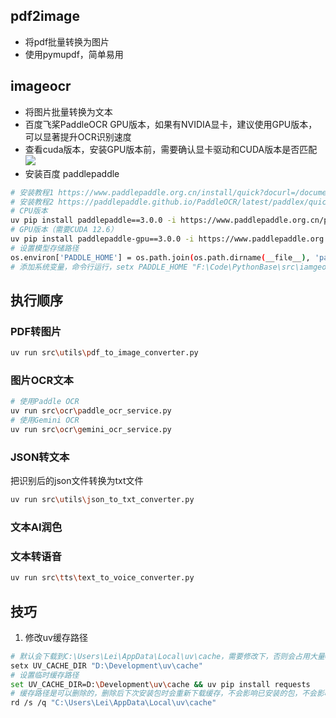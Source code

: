 ## pdf2image
- 将pdf批量转换为图片
- 使用pymupdf，简单易用

## imageocr
- 将图片批量转换为文本
- 百度飞桨PaddleOCR GPU版本，如果有NVIDIA显卡，建议使用GPU版本，可以显著提升OCR识别速度
- 查看cuda版本，安装GPU版本前，需要确认显卡驱动和CUDA版本是否匹配
![](https://lei-1258171996.cos.ap-guangzhou.myqcloud.com/imgs/2025/202504210918623.png)
- 安装百度 paddlepaddle
```bash
# 安装教程1 https://www.paddlepaddle.org.cn/install/quick?docurl=/documentation/docs/zh/develop/install/pip/linux-pip.html
# 安装教程2 https://paddlepaddle.github.io/PaddleOCR/latest/paddlex/quick_start.html
# CPU版本
uv pip install paddlepaddle==3.0.0 -i https://www.paddlepaddle.org.cn/packages/stable/cpu/
# GPU版本（需要CUDA 12.6）
uv pip install paddlepaddle-gpu==3.0.0 -i https://www.paddlepaddle.org.cn/packages/stable/cu126/
# 设置模型存储路径
os.environ['PADDLE_HOME'] = os.path.join(os.path.dirname(__file__), 'paddle_models')
# 添加系统变量，命令行运行，setx PADDLE_HOME "F:\Code\PythonBase\src\iamgeocr\paddle_models"
```

## 执行顺序
### PDF转图片
```bash
uv run src\utils\pdf_to_image_converter.py
```
### 图片OCR文本
```bash
# 使用Paddle OCR
uv run src\ocr\paddle_ocr_service.py
# 使用Gemini OCR
uv run src\ocr\gemini_ocr_service.py
```
### JSON转文本
把识别后的json文件转换为txt文件
```bash
uv run src\utils\json_to_txt_converter.py
```
### 文本AI润色


### 文本转语音
```bash
uv run src\tts\text_to_voice_converter.py
```


## 技巧
1. 修改uv缓存路径
```bash
# 默认会下载到C:\Users\Lei\AppData\Local\uv\cache，需要修改下，否则会占用大量C盘磁盘空间
setx UV_CACHE_DIR "D:\Development\uv\cache"
# 设置临时缓存路径
set UV_CACHE_DIR=D:\Development\uv\cache && uv pip install requests
# 缓存路径是可以删除的，删除后下次安装包时会重新下载缓存，不会影响已安装的包，不会影响 Python 环境的运行，定期清理这个缓存目录
rd /s /q "C:\Users\Lei\AppData\Local\uv\cache"
```
